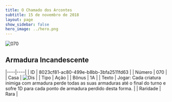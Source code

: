 ```yaml
---
title: O Chamado dos Arcontes
subtitle: 15 de novembro de 2018
layout: page
show_sidebar: false
hero_image: ../hero.png
---
```


![070](https://cdn.keyforgegame.com/media/card_front/pt/341_070_QXV6993G25X7_pt.png)

## Armadura Incandescente

|----|----|
| ID | 8023cf81-ac80-499e-b8bb-3bfa2511fd63 |
| Número | 070 |
| Casa | ![Dis](https://archonarcana.com/images/thumb/e/e8/Dis.png/22px-Dis.png "Dis") |
| Tipo | Ação |
| Bônus | 1A |
| Texto | Jogar: Cada criatura inimiga com armadura perde todas as suas armaduras até o final do turno e sofre 1D para cada ponto de armadura perdido desta forma. |
| Raridade | Rara |
